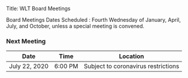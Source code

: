 Title: WLT Board Meetings

Board Meetings Dates Scheduled
: Fourth Wednesday of January, April, July, and October, unless a
  special meeting is convened.

### Next Meeting

Date | Time | Location
---- | ---- | --------
July 22, 2020 | 6:00 PM | Subject to coronavirus restrictions

[//]: # "TODO: Javascript to calculate next meeting"
